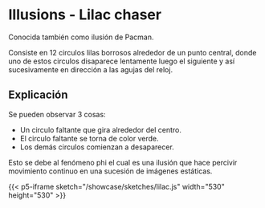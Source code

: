 # Illusions - Lilac chaser

Conocida también como ilusión de Pacman.

Consiste en 12 circulos lilas borrosos alrededor de un punto central, donde
uno de estos circulos disaparece lentamente luego el siguiente y así sucesivamente
en dirección a las agujas del reloj.

## Explicación

Se pueden observar 3 cosas:

- Un circulo faltante que gira alrededor del centro.
- El circulo faltante se torna de color verde.
- Los demás circulos comienzan a desaparecer.

Esto se debe al fenómeno phi el cual es una ilusión que hace percivir movimiento
continuo en una sucesión de imágenes estáticas.

{{< p5-iframe sketch="/showcase/sketches/lilac.js" width="530" height="530" >}}

